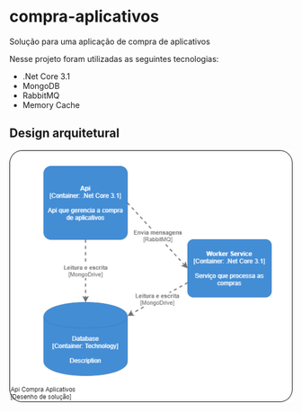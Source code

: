 # compra-aplicativos 
Solução para uma aplicação de compra de aplicativos

Nesse projeto foram utilizadas as seguintes tecnologias:
* .Net Core 3.1
* MongoDB
* RabbitMQ
* Memory Cache

## Design arquitetural

<p align="center">
    <img alt="Api Compra Aplicativos" src="https://raw.githubusercontent.com/Marcel3F/compra-aplicativos/main/imagem-readme/solucao-compra-aplicativos.png" />
</p>

